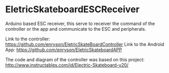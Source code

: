 # EletricSkateboardESCReceiver

Arduino based ESC receiver, this serve to receiver the command of the controller or the app and communicate to the ESC and peripherals.

Link to the controller: https://github.com/enryson/EletricSkateBoardController
Link to the Android App: https://github.com/enryson/EletricSkateboardAPP


The code and diagram of the controller was based on this project: http://www.instructables.com/id/Electric-Skateboard-v20/